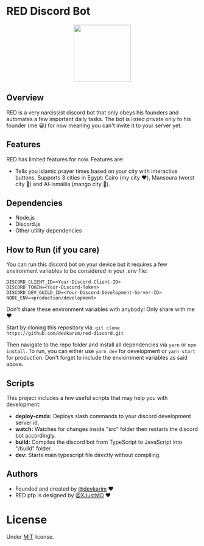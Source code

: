 # RED Discord Bot

<p align="center"><img src="https://imgur.com/TNWYtZW.png" width="150" height="150" align="center"/></p>

## Overview

RED is a very narcissist discord bot that only obeys his founders and automates a few important daily tasks. The bot is listed private only to his founder (me 😀) for now meaning you can't invite it to your server yet.

## Features

RED has limited features for now. Features are:

- Tells you islamic prayer times based on your city with interactive buttons. Supports 3 cities in Egypt: Cairo (my city ❤️), Mansoura (worst city 🤢) and Al-Ismailia (mango city 🥭).

## Dependencies

- Node.js
- Discord.js
- Other utility dependencies

## How to Run (if you care)

You can run this discord bot on your device but it requires a few environment variables to be considered in your .env file:

```
DISCORD_CLIENT_ID=<Your-Discord-Client-ID>
DISCORD_TOKEN=<Your-Discord-Token>
DISCORD_DEV_GUILD_ID=<Your-Discord-Development-Server-ID>
NODE_ENV=<production/development>
```

Don't share these environment variables with anybody! Only share with me ❤️

Start by cloning this repository via:
`git clone https://github.com/devkarim/red-discord.git`

Then navigate to the repo folder and install all dependencies via `yarn` or `npm install`. To run, you can either use `yarn dev` for development or `yarn start` for production. Don't forget to include the enviornment variables as said above.

## Scripts

This project includes a few useful scripts that may help you with development:

- **deploy-cmds:** Deploys slash commands to your discord development server id.
- **watch:** Watches for changes inside "src" folder then restarts the discord bot accordingly.
- **build:** Compiles the discord bot from TypeScript to JavaScript into "/build" folder.
- **dev:** Starts main typescript file directly without compiling.

## Authors

- Founded and created by [@devkarim](https://github.com/devkarim) ❤️
- RED pfp is designed by [@XJustMO](https://github.com/XJustMO) ❤️

# License

Under [MIT](https://github.com/devkarim/red-discord/blob/main/LICENSE.md) license.
